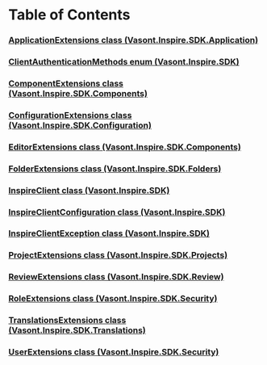 # Table of Contents

### [ApplicationExtensions class (Vasont.Inspire.SDK.Application)](\Vasont\Inspire\SDK\Application\ApplicationExtensions.md)

### [ClientAuthenticationMethods enum (Vasont.Inspire.SDK)](\Vasont\Inspire\SDK\ClientAuthenticationMethods.md)

### [ComponentExtensions class (Vasont.Inspire.SDK.Components)](\Vasont\Inspire\SDK\Components\ComponentExtensions.md)
 
### [ConfigurationExtensions class (Vasont.Inspire.SDK.Configuration)](\Vasont\Inspire\SDK\Configuration\ConfigurationExtensions.md)

### [EditorExtensions class (Vasont.Inspire.SDK.Components)](\Vasont\Inspire\SDK\Components\EditorExtensions.md)

### [FolderExtensions class (Vasont.Inspire.SDK.Folders)](\Vasont\Inspire\SDK\Folders\FolderExtensions.md)

### [InspireClient class (Vasont.Inspire.SDK)](\Vasont\Inspire\SDK\InspireClient.md)

### [InspireClientConfiguration class (Vasont.Inspire.SDK)](\Vasont\Inspire\SDK\InspireClientConfiguration.md)

### [InspireClientException class (Vasont.Inspire.SDK)](\Vasont\Inspire\SDK\InspireClientException.md)

### [ProjectExtensions class (Vasont.Inspire.SDK.Projects)](\Vasont\Inspire\SDK\Projects\ProjectExtensions.md)

### [ReviewExtensions class (Vasont.Inspire.SDK.Review)](\Vasont\Inspire\SDK\Review\ReviewExtensions.md)

### [RoleExtensions class (Vasont.Inspire.SDK.Security)](\Vasont\Inspire\SDK\Security\RoleExtensions.md)

### [TranslationsExtensions class (Vasont.Inspire.SDK.Translations)](\Vasont\Inspire\SDK\Translations\TranslationsExtensions.md)

### [UserExtensions class (Vasont.Inspire.SDK.Security)](\Vasont\Inspire\SDK\Security\UserExtensions.md)

